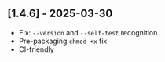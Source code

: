 ## [1.4.6] - 2025-03-30
- Fix: `--version` and `--self-test` recognition
- Pre-packaging `chmod +x` fix
- CI-friendly